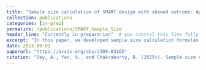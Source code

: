 ```yaml
---
title: "Sample size calculation of SMART design with skewed outcome: Application to the SMART+ study"
collection: publications
categories: [in-prep]
permalink: /publications/SMART_Sample_Size
header_line: "Currently in prepararion"  # you control this line fully
excerpt: "In this paper, we developed sample size calculation formulas based on precision and power for the SMART design with skewed outcomes, suitable for both full-scale SMART and pilot-SMART studies."
date: 2023-09-01
paperurl: "https://arxiv.org/abs/2309.03165"
citation: "Dey, A., Yan, X., and Chakraborty, B. (2025+). Sample size calculation of SMART design with skewed outcome: Application to the SMART+ study"
---
```

